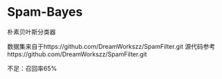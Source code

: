 # Spam-Bayes
朴素贝叶斯分类器

数据集来自于https://github.com/DreamWorkszz/SpamFilter.git
源代码参考https://github.com/DreamWorkszz/SpamFilter.git

不足：召回率65%
